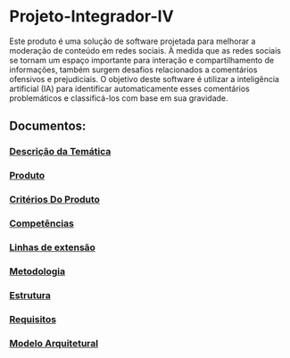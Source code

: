 # Projeto-Integrador-IV

Este produto é uma solução de software projetada para melhorar a moderação de conteúdo em redes sociais. À medida que as redes sociais se tornam um espaço importante para interação e compartilhamento de informações, também surgem desafios relacionados a comentários ofensivos e prejudiciais. O objetivo deste software é utilizar a inteligência artificial (IA) para identificar automaticamente esses comentários problemáticos e classificá-los com base em sua gravidade.

## Documentos:

### [Descrição da Temática](https://github.com/SauloCav/Projeto-Integrador-IV/blob/37d6c39072739710799db701d9d541b52e6e3dd2/Documentos/Classificador%20de%20coment%C3%A1rios%20docs/tematica.md)

### [Produto](https://github.com/SauloCav/Projeto-Integrador-IV/blob/37d6c39072739710799db701d9d541b52e6e3dd2/Documentos/Classificador%20de%20coment%C3%A1rios%20docs/produto.md)

### [Critérios Do Produto](https://github.com/SauloCav/Projeto-Integrador-IV/blob/37d6c39072739710799db701d9d541b52e6e3dd2/Documentos/Classificador%20de%20coment%C3%A1rios%20docs/criteriosDoProduto.md)

### [Competências](https://github.com/SauloCav/Projeto-Integrador-IV/blob/37d6c39072739710799db701d9d541b52e6e3dd2/Documentos/Classificador%20de%20coment%C3%A1rios%20docs/competencias.md)

### [Linhas de extensão](https://github.com/SauloCav/Projeto-Integrador-IV/blob/37d6c39072739710799db701d9d541b52e6e3dd2/Documentos/Classificador%20de%20coment%C3%A1rios%20docs/linhasdeExtensao.md)

### [Metodologia](https://github.com/SauloCav/Projeto-Integrador-IV/blob/37d6c39072739710799db701d9d541b52e6e3dd2/Documentos/Classificador%20de%20coment%C3%A1rios%20docs/metodologia.md)

### [Estrutura](https://github.com/SauloCav/Projeto-Integrador-IV/blob/37d6c39072739710799db701d9d541b52e6e3dd2/Documentos/Classificador%20de%20coment%C3%A1rios%20docs/estrutura.md)

### [Requisitos](https://github.com/SauloCav/Projeto-Integrador-IV/blob/37d6c39072739710799db701d9d541b52e6e3dd2/Documentos/Requisitos/requisitos.md)

### [Modelo Arquitetural](https://github.com/SauloCav/Projeto-Integrador-IV/blob/main/Documentos/Modelo%20Arquitetural/modeloArquitetural.md)
